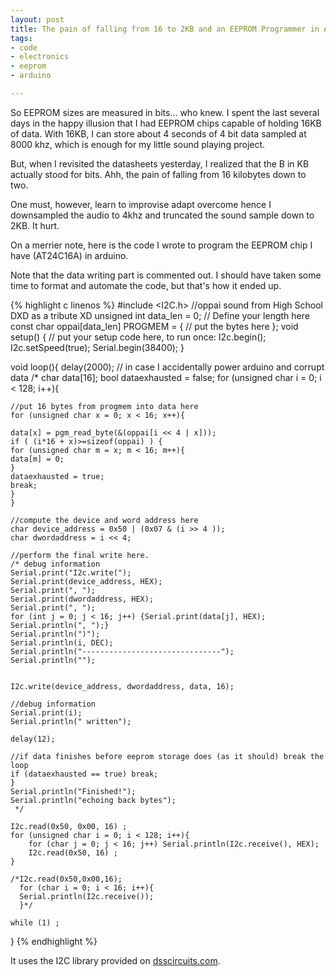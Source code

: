 ```yaml
---
layout: post
title: The pain of falling from 16 to 2KB and an EEPROM Programmer in Arduino
tags:
- code
- electronics
- eeprom
- arduino

---
```

So EEPROM sizes are measured in bits... who knew. I spent the last several days in the happy illusion that I had EEPROM chips capable of holding 16KB of data. With 16KB, I can store about 4 seconds of 4 bit data sampled at 8000 khz, which is enough for my little sound playing project.

But, when I revisited the datasheets yesterday, I realized that the B in KB actually stood for bits. Ahh, the pain of falling from 16 kilobytes down to two.

One must, however, learn to improvise adapt overcome hence I downsampled the audio to 4khz and truncated the sound sample down to 2KB. It hurt.

On a merrier note, here is the code I wrote to program the EEPROM chip I have (AT24C16A) in arduino.

Note that the data writing part is commented out. I should have taken some time to format and automate the code, but that's how it ended up.

{% highlight c linenos %}
\#include <I2C.h>
//oppai sound from High School DXD as a tribute XD
unsigned int data_len = 0; // Define your length here
const char oppai\[data_len\] PROGMEM = {
// put the bytes here
};
void setup() {
// put your setup code here, to run once:
I2c.begin();
I2c.setSpeed(true);
Serial.begin(38400);
}

void loop(){
delay(2000); // in case I accidentally power arduino and corrupt data
/*
char data\[16\];
bool dataexhausted = false;
for (unsigned char  i = 0; i < 128; i++){

    //put 16 bytes from progmem into data here
    for (unsigned char x = 0; x < 16; x++){
    
    data[x] = pgm_read_byte(&(oppai[i << 4 | x]));
    if ( (i*16 + x)>=sizeof(oppai) ) {
    for (unsigned char m = x; m < 16; m++){
    data[m] = 0;
    }
    dataexhausted = true;
    break;
    }
    }
    
    //compute the device and word address here
    char device_address = 0x50 | (0x07 & (i >> 4 ));
    char dwordaddress = i << 4;
    
    //perform the final write here.
    /* debug information 
    Serial.print("I2c.write("); 
    Serial.print(device_address, HEX);
    Serial.print(", ");
    Serial.print(dwordaddress, HEX);
    Serial.print(", ");
    for (int j = 0; j < 16; j++) {Serial.print(data[j], HEX); Serial.println(", ");}
    Serial.println(")");
    Serial.println(i, DEC);
    Serial.println("-------------------------------");
    Serial.println("");
    
    
    I2c.write(device_address, dwordaddress, data, 16);
    
    //debug information
    Serial.print(i);
    Serial.println(" written");
    
    delay(12);
    
    //if data finishes before eeprom storage does (as it should) break the loop
    if (dataexhausted == true) break;
    }
    Serial.println("Finished!");
    Serial.println("echoing back bytes");
     */
    
    I2c.read(0x50, 0x00, 16) ;
    for (unsigned char i = 0; i < 128; i++){
    	for (char j = 0; j < 16; j++) Serial.println(I2c.receive(), HEX);
    	I2c.read(0x50, 16) ;
    }
    
    /*I2c.read(0x50,0x00,16);
      for (char i = 0; i < 16; i++){
      Serial.println(I2c.receive());
      }*/
    
    while (1) ;

}
{% endhighlight %}

It uses the I2C library provided on [dsscircuits.com](http://dsscircuits.com/articles/arduino-i2c-master-library).